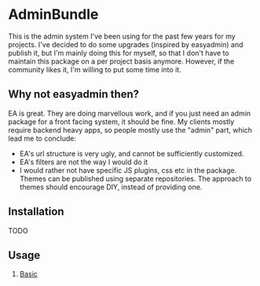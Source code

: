 # AdminBundle

This is the admin system I've been using for the past few years for my projects.
I've decided to do some upgrades (inspired by easyadmin) and publish it, but I'm mainly doing this for myself, so that I don't have to maintain this package on a per project basis anymore.
However, if the community likes it, I'm willing to put some time into it.

## Why not easyadmin then?
EA is great. They are doing marvellous work, and if you just need an admin package for a front facing system, it should be fine.
My clients mostly require backend heavy apps, so people mostly use the "admin" part, which lead me to conclude:
- EA's url structure is very ugly, and cannot be sufficiently customized.
- EA's filters are not the way I would do it
- I would rather not have specific JS plugins, css etc in the package. Themes can be published using separate repositories. The approach to themes should encourage DIY, instead of providing one.

## Installation

TODO

## Usage

1. [Basic](Resources/docs/usage/basic.md) 
